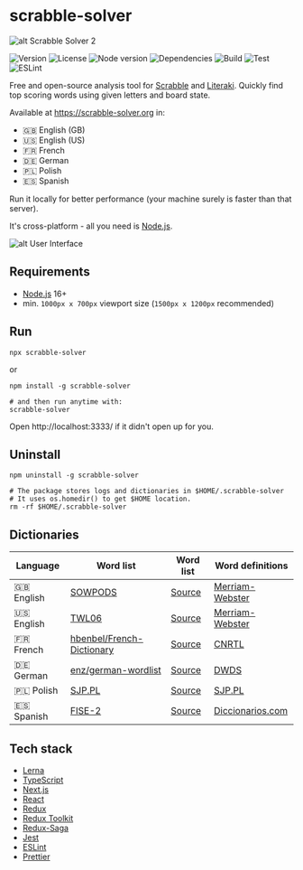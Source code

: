 # scrabble-solver

![alt Scrabble Solver 2](https://raw.githubusercontent.com/kamilmielnik/scrabble-solver/master/img/logo.png)

![Version](https://img.shields.io/github/package-json/v/kamilmielnik/scrabble-solver)
![License](https://img.shields.io/npm/l/scrabble-solver)
![Node version](https://img.shields.io/node/v/scrabble-solver)
![Dependencies](https://img.shields.io/librariesio/release/npm/scrabble-solver)
![Build](https://github.com/kamilmielnik/scrabble-solver/workflows/Build/badge.svg)
![Test](https://github.com/kamilmielnik/scrabble-solver/workflows/Test/badge.svg)
![ESLint](https://github.com/kamilmielnik/scrabble-solver/workflows/ESLint/badge.svg)

Free and open-source analysis tool for [Scrabble](https://en.wikipedia.org/wiki/Scrabble) and [Literaki](https://pl.wikipedia.org/wiki/Literaki).
Quickly find top scoring words using given letters and board state.

Available at https://scrabble-solver.org in:

- 🇬🇧 English (GB)
- 🇺🇸 English (US)
- 🇫🇷 French
- 🇩🇪 German
- 🇵🇱 Polish
- 🇪🇸 Spanish

Run it locally for better performance (your machine surely is faster than that server).

It's cross-platform - all you need is [Node.js](https://nodejs.org/).

![alt User Interface](https://raw.githubusercontent.com/kamilmielnik/scrabble-solver/master/img/screencast.gif)

## Requirements

- [Node.js](https://nodejs.org/) 16+
- min. `1000px x 700px` viewport size (`1500px x 1200px` recommended)

## Run

```Shell
npx scrabble-solver
```

or

```Shell
npm install -g scrabble-solver

# and then run anytime with:
scrabble-solver
```

Open http://localhost:3333/ if it didn't open up for you.

## Uninstall

```Shell
npm uninstall -g scrabble-solver

# The package stores logs and dictionaries in $HOME/.scrabble-solver
# It uses os.homedir() to get $HOME location.
rm -rf $HOME/.scrabble-solver
```

## Dictionaries

| Language   | Word list                                                                  | Word list                                                                                                                                | Word definitions                                    |
| ---------- | -------------------------------------------------------------------------- | ---------------------------------------------------------------------------------------------------------------------------------------- | --------------------------------------------------- |
| 🇬🇧 English | [SOWPODS](https://en.wikipedia.org/wiki/Collins_Scrabble_Words)            | [Source](https://www.wordgamedictionary.com/sowpods/download/sowpods.txt)                                                                | [Merriam-Webster](https://www.merriam-webster.com/) |
| 🇺🇸 English | [TWL06](https://en.wikipedia.org/wiki/NASPA_Word_List)                     | [Source](https://www.wordgamedictionary.com/twl06/download/twl06.txt)                                                                    | [Merriam-Webster](https://www.merriam-webster.com/) |
| 🇫🇷 French  | [hbenbel/French-Dictionary](https://github.com/hbenbel/French-Dictionary/) | [Source](https://raw.githubusercontent.com/hbenbel/French-Dictionary/a573eab10cc798d7d5da7daab4d2ac0259bb46a3/dictionary/dictionary.txt) | [CNRTL](https://www.cnrtl.fr/)                      |
| 🇩🇪 German  | [enz/german-wordlist](https://github.com/enz/german-wordlist)              | [Source](https://raw.githubusercontent.com/enz/german-wordlist/master/words)                                                             | [DWDS](https://www.dwds.de)                         |
| 🇵🇱 Polish  | [SJP.PL](https://sjp.pl/slownik/dp.phtml)                                  | [Source](https://sjp.pl/slownik/growy/)                                                                                                  | [SJP.PL](https://sjp.pl)                            |
| 🇪🇸 Spanish | [FISE-2](https://fisescrabble.org/)                                        | [Source](https://github.com/kamilmielnik/fise-2/blob/master/fise-2.txt)                                                                  | [Diccionarios.com](https://www.diccionarios.com/)   |

## Tech stack

- [Lerna](https://lerna.js.org/)
- [TypeScript](https://www.typescriptlang.org/)
- [Next.js](https://nextjs.org/)
- [React](https://reactjs.org/)
- [Redux](https://redux.js.org/)
- [Redux Toolkit](https://redux-toolkit.js.org/)
- [Redux-Saga](https://redux-saga.js.org/)
- [Jest](https://jestjs.io/)
- [ESLint](https://eslint.org/)
- [Prettier](https://prettier.io/)
